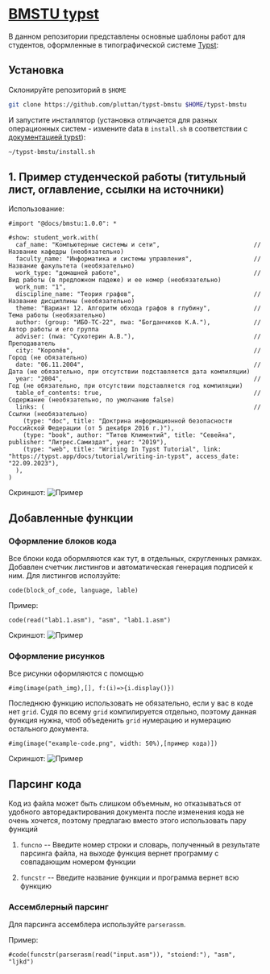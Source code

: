 # [BMSTU typst](https://github.com/pluttan/typst-bmstu)

В данном репозитории представлены основные шаблоны работ для студентов, оформленные в типографической системе [Typst](https://typst.app):

## Установка

Склонируйте репозиторий в `$HOME`

```bash
git clone https://github.com/pluttan/typst-bmstu $HOME/typst-bmstu
```

И запустите инсталлятор (установка отличается для разных операционных систем - измените data в `install.sh` в соответствии с [документацией typst](https://github.com/typst/packages?tab=readme-ov-file#local-packages)):

```bash
~/typst-bmstu/install.sh
```

## 1. Пример студенческой работы (титульный лист, оглавление, ссылки на источники)

Использование:
```typst
#import "@docs/bmstu:1.0.0": *

#show: student_work.with(
  caf_name: "Компьютерные системы и сети",                          // Название кафедры (необязательно)
  faculty_name: "Информатика и системы управления",                 // Название факультета (необязательно)
  work_type: "домашней работе",                                     // Вид работы (в предложном падеже) и ее номер (необязательно)
  work_num: "1",
  discipline_name: "Теория графов",                                 // Название дисциплины (необязательно)
  theme: "Вариант 12. Алгоритм обхода графов в глубину",            // Тема работы (необязательно)
  author: (group: "ИБО-ТС-22", nwa: "Богданчиков К.А."),            // Автор работы и его группа
  adviser: (nwa: "Сухотерин А.В."),                                 // Преподаватель
  city: "Королёв",                                                  // Город (не обязательно)
  date: "06.11.2004",                                               // Дата (не обязательно, при отсутствии подставляется дата компиляции)
  year: "2004",                                                     // Год (не обязательно, при отсутствии подставляется год компиляции) 
  table_of_contents: true,                                          // Содержание (необязательно, по умолчанию false) 
  links: (                                                          // Ссылки (необязательно) 
    (type: "doc", title: "Доктрина информационной безопасности Российской Федерации (от 5 декабря 2016 г.)"),
    (type: "book", author: "Титов Климентий", title: "Севейна", publisher: "Литрес.Самиздат", year: "2019"),
    (type: "web", title: "Writing In Typst Tutorial", link: "https://typst.app/docs/tutorial/writing-in-typst", access_date: "22.09.2023"),
  ),
)
```
Скриншот:
![Пример](example-report.png)

## Добавленные функции
### Оформление блоков кода
Все блоки кода обормляются как тут, в отдельных, скругленных рамках. Добавлен счетчик листингов и автоматическая генерация подписей к ним. Для листингов исползуйте:
```typst
code(block_of_code, language, lable)
```
Пример:
```typst
code(read("lab1.1.asm"), "asm", "lab1.1.asm")
```
Скриншот:
![Пример](example-code.png)

### Оформление рисунков
Все рисунки оформляются с помощью
```typst
#img(image(path_img),[], f:(i)=>{i.display()})
```
Последнюю функцию использовать не обязательно, если у вас в коде нет `grid`.
Судя по всему `grid` компилируется отдельно, поэтому данная функция нужна, чтоб объеденить `grid` нумерацию и нумерацию остального документа.
```typst
#img(image("example-code.png", width: 50%),[пример кода)])
```

Скриншот:
![Пример](example-img.png)


## Парсинг кода

Код из файла может быть слишком объемным, но отказываться от удобного авторедактирования документа после изменения кода не очень хочется, поэтому предлагаю вместо этого использовать пару функций
1. `funcno` -- Введите номер строки и словарь, полученный в результате парсинга файла, на выходе функция вернет программу с совпадающим номером функции

2. `funcstr` -- Введите название функции и программа вернет всю функцию


### Ассемблерный парсинг

Для парсинга ассемблера используйте `parserassm`.

Пример:

```typst
#code(funcstr(parserasm(read("input.asm")), "stoiend:"), "asm", "ljkd")
```



